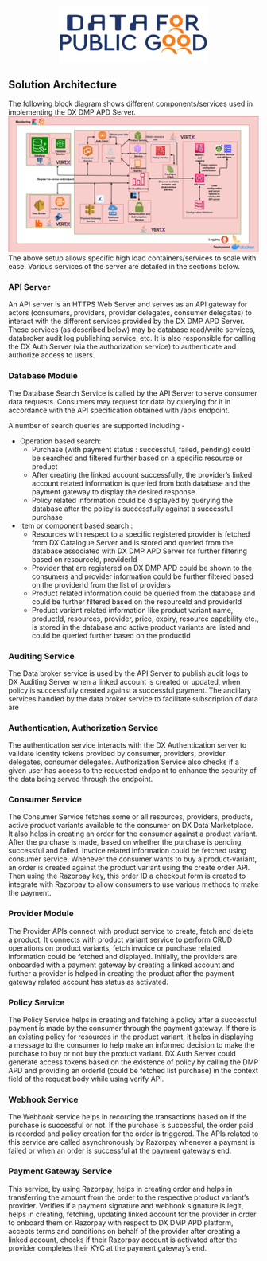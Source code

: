 <p align="center">
<img src="./cdpg.png" width="300">
</p>

## Solution Architecture
The following block diagram shows different components/services used in implementing the DX DMP APD Server.
![Solution Architecture](./dmp-apd-solution-architecture.png)
The above setup allows specific high load containers/services to scale with ease. Various services of the server are detailed in the sections below.

### API Server
An API server is an HTTPS Web Server and serves as an API gateway for actors (consumers, providers, provider delegates, consumer delegates) to interact with the different services provided by the DX DMP APD Server.
These services (as described below) may be database read/write services, databroker audit log publishing service, etc.
It is also responsible for calling the DX Auth Server (via the authorization service) to authenticate and authorize access to users.

### Database Module
The Database Search Service is called by the API Server to serve consumer data requests. Consumers may request for data by querying for it in accordance with the API specification obtained with /apis endpoint.

A number of search queries are supported including -
- Operation based search:
  - Purchase (with payment status : successful, failed, pending) could be searched and filtered further based on a specific resource or product
  - After creating the linked account successfully, the provider’s linked account related information is queried from both database and the payment gateway to display the desired response
  - Policy related information could be displayed by querying the database after the policy is successfully against a successful purchase
- Item or component based search :
  - Resources with respect to a specific registered provider is fetched from DX Catalogue Server and is stored and queried from the database associated with DX DMP APD Server for further filtering based on resourceId, providerId
  - Provider that are registered on DX DMP APD could be shown to the consumers and provider information could be further filtered based on the providerId from the list of providers
  - Product related information could be queried from the database and could be further filtered based on the resourceId and providerId
  - Product variant related information like product variant name, productId, resources, provider, price, expiry, resource capability etc., is stored in the database and active product variants are listed and could be queried further based on the productId

### Auditing Service
The Data broker service is used by the API Server to publish audit logs to DX Auditing Server when a linked account is created or updated, when policy is successfully created against a successful payment.
The ancillary services handled by the data broker service to facilitate subscription of data are

### Authentication, Authorization Service
The authentication service interacts with the DX Authentication server to validate identity tokens provided by consumer, providers, provider delegates, consumer delegates. Authorization Service also checks if a given user has access to the requested endpoint to enhance the security of the data being served through the endpoint.

### Consumer Service
The Consumer Service fetches some or all resources, providers, products, active product variants available to the consumer on DX Data Marketplace. It also helps in creating an order for the consumer against a product variant. After the purchase is made, based on whether the purchase is pending, successful and failed, invoice related information could be fetched using consumer service.
Whenever the consumer wants to buy a product-variant, an order is created against the product variant using the create order API. Then using the Razorpay key, this order ID a checkout form is created to integrate
with Razorpay to allow consumers to use various methods to make the payment.


### Provider Module
The Provider APIs connect with product service to create, fetch and delete a product. It connects with product variant service to perform CRUD operations on product variants, fetch invoice or purchase related information could be fetched and displayed. Initially, the providers are onboarded with a payment gateway by creating a linked account and further a provider is helped in creating the product after the payment gateway related account has status as activated.

### Policy Service
The Policy Service helps in creating and fetching a policy after a successful payment is made by the consumer through the payment gateway. If there is an existing policy for resources in the product variant, it helps in displaying a message to the consumer to help make an informed decision to make the purchase to buy or not buy the product variant. DX Auth Server could generate access tokens based on the existence of policy by calling the DMP APD and providing an orderId (could be fetched list purchase) in the context field of the request body while using verify API.

### Webhook Service
The Webhook service helps in recording the transactions based on if the purchase is successful or not. If the purchase is successful, the order paid is recorded and policy creation for the order is triggered. The APIs related to this service are called asynchronously by Razorpay whenever a payment is failed or when an order is successful at the payment gateway’s end.

### Payment Gateway Service
This service, by using Razorpay, helps in creating order and helps in transferring the amount from the order to the respective product variant’s provider. Verifies if a payment signature and webhook signature  is legit, helps in creating, fetching, updating linked account for the provider in order to onboard them on Razorpay with respect to DX DMP APD platform, accepts terms and conditions on behalf of the provider after creating a linked account, checks if their Razorpay account is activated after the provider completes their KYC at the payment gateway’s end.
